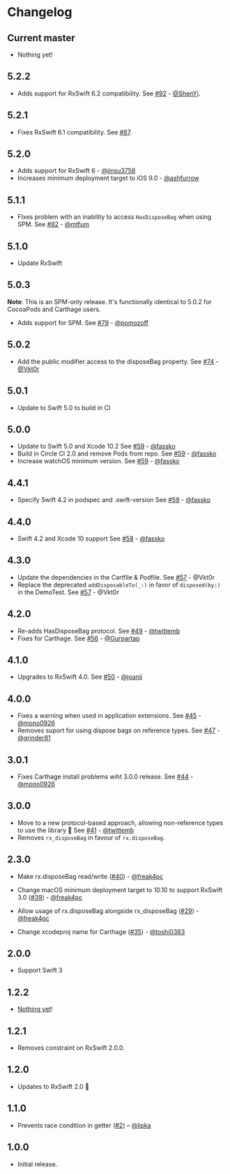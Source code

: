 Changelog
=========

Current master
--------------

- Nothing yet!

5.2.2
-----

- Adds support for RxSwift 6.2 compatibility. See [#92](https://github.com/RxSwiftCommunity/NSObject-Rx/pull/92) - [@ShenYj](https://github.com/ShenYj).

5.2.1
-----

- Fixes RxSwift 6.1 compatibility. See [#87](https://github.com/RxSwiftCommunity/NSObject-Rx/issues/87).

5.2.0
-----

- Adds support for RxSwift 6 - [@jinsu3758](https://github.com/jinsu3758)
- Increases minimum deployment target to iOS 9.0 - [@ashfurrow](https://github.com/ashfurrow)

5.1.1
-----

- FIxes problem with an inability to access `HasDisposeBag` when using SPM. See [#82](https://github.com/RxSwiftCommunity/NSObject-Rx/pull/82) - [@mtfum](https://github.com/mtfum)

5.1.0
-----

- Update RxSwift

5.0.3
-----

**Note**: This is an SPM-only release. It's functionally identical to 5.0.2 for CocoaPods and Carthage users.

- Adds support for SPM. See [#79](https://github.com/RxSwiftCommunity/NSObject-Rx/pull/79) - [@pomozoff](https://github.com/pomozoff)

5.0.2
-----
- Add the public modifier access to the disposeBag property. See [#74](https://github.com/RxSwiftCommunity/NSObject-Rx/pull/74) - [@Vkt0r](https://github.com/Vkt0r)

5.0.1
-----
- Update to Swift 5.0 to build in CI

5.0.0
-----
- Update to Swift 5.0 and Xcode 10.2 See [#59](https://github.com/RxSwiftCommunity/NSObject-Rx/pull/67) - [@fassko](https://github.com/fassko)
- Build in Circle CI 2.0 and remove Pods from repo. See [#59](https://github.com/RxSwiftCommunity/NSObject-Rx/pull/68) - [@fassko](https://github.com/fassko)
- Increase watchOS minimum version. See [#59](https://github.com/RxSwiftCommunity/NSObject-Rx/pull/68) - [@fassko](https://github.com/fassko)

4.4.1
-----
- Specify Swift 4.2 in podspec and .swift-version See [#59](https://github.com/RxSwiftCommunity/NSObject-Rx/pull/59) - [@fassko](https://github.com/fassko)

4.4.0
-----
- Swift 4.2 and Xcode 10 support See [#58](https://github.com/RxSwiftCommunity/NSObject-Rx/pull/58) - [@fassko](https://github.com/fassko)

4.3.0
-----

- Update the dependencies in the Cartfile & Podfile. See [#57](https://github.com/RxSwiftCommunity/NSObject-Rx/pull/57) - @Vkt0r
- Replace the deprecated `addDisposableTo(_:)` in favor of `disposed(by:)` in the DemoTest. See [#57](https://github.com/RxSwiftCommunity/NSObject-Rx/pull/57) - @Vkt0r

4.2.0
-----

- Re-adds HasDisposeBag protocol. See [#49](https://github.com/RxSwiftCommunity/NSObject-Rx/pull/49) - [@twittemb](https://github.com/twittemb)
- Fixes for Carthage. See [#56](https://github.com/RxSwiftCommunity/NSObject-Rx/pull/56) - [@Gurpartap](https://github.com/Gurpartap)

4.1.0
-----

- Upgrades to RxSwift 4.0. See [#50](https://github.com/RxSwiftCommunity/NSObject-Rx/pull/50) - [@joanii](https://github.com/joanii)

4.0.0
-----

- Fixes a warning when used in application extensions. See [#45](https://github.com/RxSwiftCommunity/NSObject-Rx/pull/45) - [@mono0926](https://github.com/mono0926)
- Removes suport for using dispose bags on reference types. See [#47](https://github.com/RxSwiftCommunity/NSObject-Rx/issues/47) - [@grinder81](https://github.com/grinder81)

3.0.1
-----

- Fixes Carthage install problems wiht 3.0.0 release. See [#44](https://github.com/RxSwiftCommunity/NSObject-Rx/pull/44) - [@mono0926](https://github.com/mono0926)

3.0.0
-----

- Move to a new protocol-based approach, allowing non-reference types to use the library 🎉 See [#41](https://github.com/RxSwiftCommunity/NSObject-Rx/pull/41) - [@twittemb](https://github.com/twittemb)
- Removes `rx_disposeBag` in favour of `rx.disposeBag`.

2.3.0
-----
- Make rx.disposeBag read/write ([#40](https://github.com/RxSwiftCommunity/NSObject-Rx/pull/40)) - [@freak4pc](https://github.com/freak4pc)

- Change macOS minimum deployment target to 10.10 to support RxSwift 3.0 ([#39](https://github.com/RxSwiftCommunity/NSObject-Rx/pull/29)) - [@freak4pc](https://github.com/freak4pc)

- Allow usage of rx.disposeBag alongside rx_disposeBag ([#29](https://github.com/RxSwiftCommunity/NSObject-Rx/pull/29)) - [@freak4pc](https://github.com/freak4pc)

- Change xcodeproj name for Carthage ([#35](https://github.com/RxSwiftCommunity/NSObject-Rx/pull/35)) - [@toshi0383](https://github.com/toshi0383)

2.0.0
-----

- Support Swift 3

1.2.2
-----

- [Nothing yet](https://github.com/RxSwiftCommunity/NSObject-Rx/compare)!

1.2.1
-----

- Removes constraint on RxSwift 2.0.0.

1.2.0
-----

- Updates to RxSwift 2.0 🎉

1.1.0
-----

- Prevents race condition in getter ([#2](https://github.com/RxSwiftCommunity/NSObject-Rx/pull/2)) – [@lipka](https://github.com/lipka)

1.0.0
-----

- Initial release.
